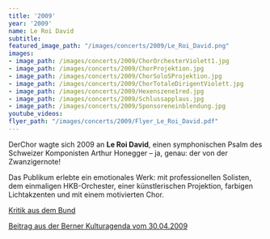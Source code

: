 ```yaml
---
title: '2009'
year: '2009'
name: Le Roi David
subtitle: 
featured_image_path: "/images/concerts/2009/Le_Roi_David.png"
images:
- image_path: /images/concerts/2009/ChorOrchesterViolett1.jpg
- image_path: /images/concerts/2009/ChorProjektion.jpg
- image_path: /images/concerts/2009/ChorSoloSProjektion.jpg
- image_path: /images/concerts/2009/ChorTotaleDirigentViolett.jpg
- image_path: /images/concerts/2009/Hexenszene1red.jpg
- image_path: /images/concerts/2009/Schlussapplaus.jpg
- image_path: /images/concerts/2009/Sponsoreneinblendung.jpg
youtube_videos:
flyer_path: "/images/concerts/2009/Flyer_Le_Roi_David.pdf"
---
```


DerChor wagte sich 2009 an **Le Roi David**, einen symphonischen Psalm des Schweizer Komponisten Arthur Honegger – ja, genau: der von der Zwanzigernote!

Das Publikum erlebte ein emotionales Werk: mit professionellen Solisten, dem einmaligen HKB-Orchester, einer k&uuml;nstlerischen Projektion, farbigen Lichtakzenten und mit einem motivierten Chor.

[Kritik aus dem Bund]({{site.baseurl}}/images/concerts/2009/BKA_200918_Seite12.jpg)

[Beitrag aus der Berner Kulturagenda vom 30.04.2009]({{site.baseurl}}/images/concerts/2009/BKA_200918_Seite12.jpg)
